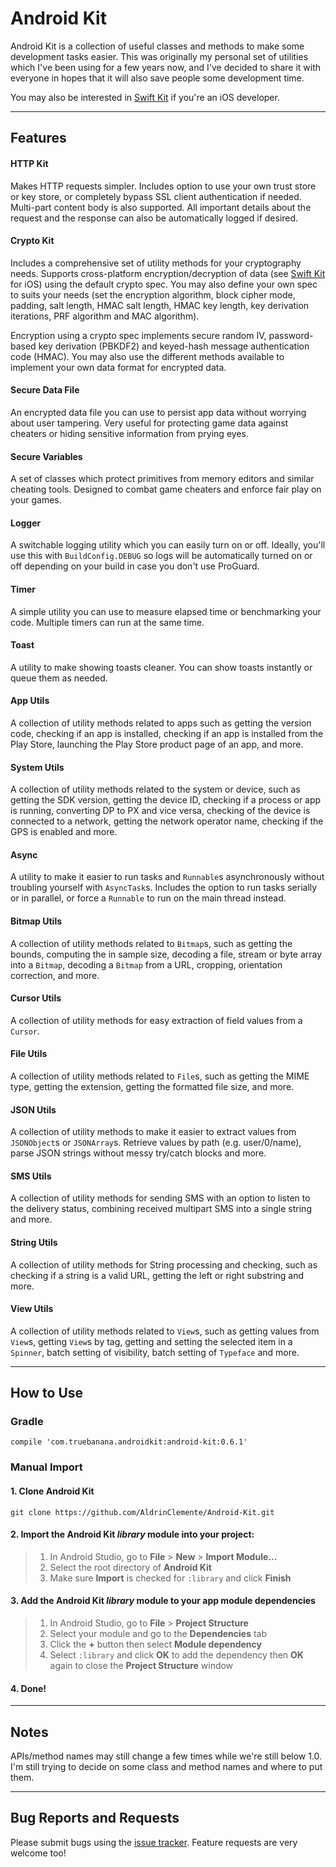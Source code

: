 # Android Kit

Android Kit is a collection of useful classes and methods to make some development tasks easier. This was originally my personal set of utilities which I've been using for a few years now, and I've decided to share it with everyone in hopes that it will also save people some development time.

You may also be interested in [Swift Kit](https://github.com/AldrinClemente/Swift-Kit) if you're an iOS developer.

----------

## Features

#### HTTP Kit
Makes HTTP requests simpler. Includes option to use your own trust store or key store, or completely bypass SSL client authentication if needed. Multi-part content body is also supported. All important details about the request and the response can also be automatically logged if desired.

#### Crypto Kit
Includes a comprehensive set of utility methods for your cryptography needs. Supports cross-platform encryption/decryption of data (see [Swift Kit](https://github.com/AldrinClemente/Swift-Kit) for iOS) using the default crypto spec. You may also define your own spec to suits your needs (set the encryption algorithm, block cipher mode, padding, salt length, HMAC salt length, HMAC key length, key derivation iterations, PRF algorithm and MAC algorithm).

Encryption using a crypto spec implements secure random IV, password-based key derivation (PBKDF2) and keyed-hash message authentication code (HMAC). You may also use the different methods available to implement your own data format for encrypted data.

#### Secure Data File
An encrypted data file you can use to persist app data without worrying about user tampering. Very useful for protecting game data against cheaters or hiding sensitive information from prying eyes.

#### Secure Variables
A set of classes which protect primitives from memory editors and similar cheating tools. Designed to combat game cheaters and enforce fair play on your games.

#### Logger
A switchable logging utility which you can easily turn on or off. Ideally, you'll use this with `BuildConfig.DEBUG` so logs will be automatically turned on or off depending on your build in case you don't use ProGuard.

#### Timer
A simple utility you can use to measure elapsed time or benchmarking your code. Multiple timers can run at the same time.

#### Toast
A utility to make showing toasts cleaner. You can show toasts instantly or queue them as needed.

#### App Utils
A collection of utility methods related to apps such as getting the version code, checking if an app is installed, checking if an app is installed from the Play Store, launching the Play Store product page of an app, and more.

#### System Utils
A collection of utility methods related to the system or device, such as getting the SDK version, getting the device ID, checking if a process or app is running, converting DP to PX and vice versa, checking of the device is connected to a network, getting the network operator name, checking if the GPS is enabled and more.

#### Async
A utility to make it easier to run tasks and `Runnable`s asynchronously without troubling yourself with `AsyncTask`s. Includes the option to run tasks serially or in parallel, or force a `Runnable` to run on the main thread instead.

#### Bitmap Utils
A collection of utility methods related to `Bitmap`s, such as getting the bounds, computing the in sample size, decoding a file, stream or byte array into a `Bitmap`, decoding a `Bitmap` from a URL, cropping, orientation correction, and more.

#### Cursor Utils
A collection of utility methods for easy extraction of field values from a `Cursor`.

#### File Utils
A collection of utility methods related to `File`s, such as getting the MIME type, getting the extension, getting the formatted file size, and more.

#### JSON Utils
A collection of utility methods to make it easier to extract values from `JSONObject`s or `JSONArray`s. Retrieve values by path (e.g. user/0/name), parse JSON strings without messy try/catch blocks and more.

#### SMS Utils
A collection of utility methods for sending SMS with an option to listen to the delivery status, combining received multipart SMS into a single string and more.

#### String Utils
A collection of utility methods for String processing and checking, such as checking if a string is a valid URL, getting the left or right substring and more.

#### View Utils
A collection of utility methods related to `View`s, such as getting values from `View`s, getting `View`s by tag, getting and setting the selected item in a `Spinner`, batch setting of visibility, batch setting of `Typeface` and more.

----------

## How to Use

### Gradle
```
compile 'com.truebanana.androidkit:android-kit:0.6.1'
```

### Manual Import

#### 1. Clone **Android Kit**
```
git clone https://github.com/AldrinClemente/Android-Kit.git
```

#### 2. Import the **Android Kit** *library* module into your project:
> 1. In Android Studio, go to **File** > **New** > **Import Module...**
> 2. Select the root directory of **Android Kit**
> 3. Make sure **Import** is checked for `:library` and click **Finish**

#### 3. Add the **Android Kit** *library* module to your app module dependencies
> 1. In Android Studio, go to **File** > **Project Structure**
> 2. Select your module and go to the **Dependencies** tab
> 3. Click the **+** button then select **Module dependency**
> 4. Select `:library` and click **OK** to add the dependency then **OK** again to close the **Project Structure** window

#### 4. **Done**!

----------

## Notes

APIs/method names may still change a few times while we're still below 1.0. I'm still trying to decide on some class and method names and where to put them.

----------

## Bug Reports and Requests

Please submit bugs using the [issue tracker](https://github.com/AldrinClemente/Android-Kit/issues/new). Feature requests are very welcome too!
